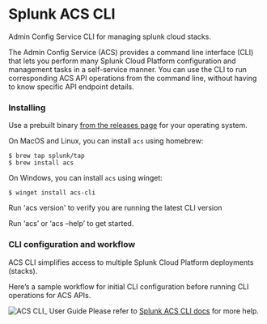 # Splunk ACS CLI
Admin Config Service CLI for managing splunk cloud stacks.

The Admin Config Service (ACS) provides a command line interface (CLI) that lets you perform many Splunk Cloud Platform configuration and management tasks in a self-service manner. You can use the CLI to run corresponding ACS API operations from the command line, without having to know specific API endpoint details.

### Installing

Use a prebuilt binary [from the releases page](https://github.com/splunk/acs-cli/releases) for your operating system.

On MacOS and Linux, you can install `acs` using homebrew:

```
$ brew tap splunk/tap 
$ brew install acs
```

On Windows, you can install `acs` using winget:
```
$ winget install acs-cli
```

Run 'acs version' to verify you are running the latest CLI version

Run ‘acs’ or ‘acs –help’ to get started.


### CLI configuration and workflow
ACS CLI simplifies access to multiple Splunk Cloud Platform deployments (stacks).

Here’s a sample workflow for initial CLI configuration before running CLI operations for ACS APIs.

![ACS CLI_ User Guide](https://user-images.githubusercontent.com/95648640/156843519-5825eec1-3f6c-484e-882d-f3a2b18fefd2.jpg)
Please refer to [Splunk ACS CLI docs](https://docs.splunk.com/Documentation/SplunkCloud/latest/Config/ACSCLI) for more help.
